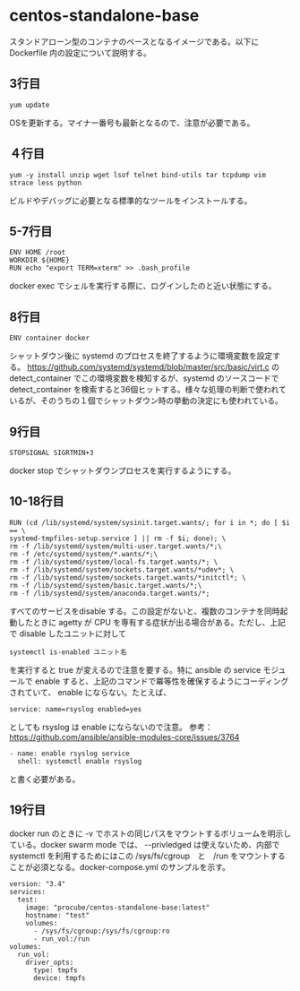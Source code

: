 # centos-standalone-base

スタンドアローン型のコンテナのベースとなるイメージである。以下に Dockerfile 内の設定について説明する。

## 3行目
```
yum update
```
OSを更新する。マイナー番号も最新となるので、注意が必要である。

## ４行目
```
yum -y install unzip wget lsof telnet bind-utils tar tcpdump vim strace less python
```
ビルドやデバッグに必要となる標準的なツールをインストールする。

## 5-7行目
```
ENV HOME /root
WORKDIR ${HOME}
RUN echo "export TERM=xterm" >> .bash_profile
```
docker exec でシェルを実行する際に、ログインしたのと近い状態にする。

## 8行目
```
ENV container docker
```
シャットダウン後に systemd のプロセスを終了するように環境変数を設定する。
https://github.com/systemd/systemd/blob/master/src/basic/virt.c
の detect_container でこの環境変数を検知するが、systemd のソースコードで detect_container を検索すると36個ヒットする。様々な処理の判断で使われているが、そのうちの１個でシャットダウン時の挙動の決定にも使われている。

## 9行目
```
STOPSIGNAL SIGRTMIN+3
```
docker stop でシャットダウンプロセスを実行するようにする。

## 10-18行目
```
RUN (cd /lib/systemd/system/sysinit.target.wants/; for i in *; do [ $i == \
systemd-tmpfiles-setup.service ] || rm -f $i; done); \
rm -f /lib/systemd/system/multi-user.target.wants/*;\
rm -f /etc/systemd/system/*.wants/*;\
rm -f /lib/systemd/system/local-fs.target.wants/*; \
rm -f /lib/systemd/system/sockets.target.wants/*udev*; \
rm -f /lib/systemd/system/sockets.target.wants/*initctl*; \
rm -f /lib/systemd/system/basic.target.wants/*;\
rm -f /lib/systemd/system/anaconda.target.wants/*;
```
すべてのサービスをdisable する。この設定がないと、複数のコンテナを同時起動したときに agetty が CPU を専有する症状が出る場合がある。ただし、上記で disable したユニットに対して
```
systemctl is-enabled ユニット名
```
を実行すると true が変えるので注意を要する。特に ansible の service モジュールで enable すると、上記のコマンドで冪等性を確保するようにコーディングされていて、 enable にならない。たとえば、
```
service: name=rsyslog enabled=yes
```
としても rsyslog は enable にならないので注意。
参考：https://github.com/ansible/ansible-modules-core/issues/3764
```
- name: enable rsyslog service
  shell: systemctl enable rsyslog
```
と書く必要がある。  

## 19行目
docker run のときに -v でホストの同じパスをマウントするボリュームを明示している。docker swarm mode では、 --privledged は使えないため、内部で systemctl を利用するためにはこの /sys/fs/cgroup　と　/run をマウントすることが必須となる。docker-compose.yml のサンプルを示す。
```
version: "3.4"
services:
  test:
    image: "procube/centos-standalone-base:latest"
    hostname: "test"
    volumes:
      - /sys/fs/cgroup:/sys/fs/cgroup:ro
      - run_vol:/run
volumes:
  run_vol:
    driver_opts:
      type: tmpfs
      device: tmpfs
```
